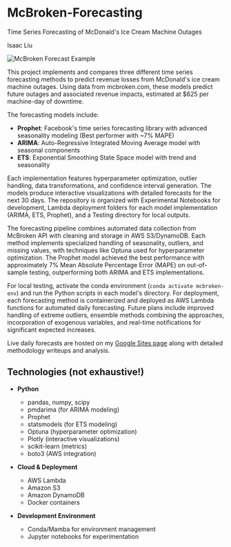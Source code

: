 # McBroken-Forecasting

Time Series Forecasting of McDonald's Ice Cream Machine Outages

Isaac Liu

![McBroken Forecast Example](image/README/mcbroken_forecast_example.png)

This project implements and compares three different time series forecasting methods to predict revenue losses from McDonald's ice cream machine outages. Using data from mcbroken.com, these models predict future outages and associated revenue impacts, estimated at $625 per machine-day of downtime.

The forecasting models include:
- **Prophet**: Facebook's time series forecasting library with advanced seasonality modeling (Best performer with ~7% MAPE)
- **ARIMA**: Auto-Regressive Integrated Moving Average model with seasonal components
- **ETS**: Exponential Smoothing State Space model with trend and seasonality

Each implementation features hyperparameter optimization, outlier handling, data transformations, and confidence interval generation. The models produce interactive visualizations with detailed forecasts for the next 30 days. The repository is organized with Experimental Notebooks for development, Lambda deployment folders for each model implementation (ARIMA, ETS, Prophet), and a Testing directory for local outputs.

The forecasting pipeline combines automated data collection from McBroken API with cleaning and storage in AWS S3/DynamoDB. Each method implements specialized handling of seasonality, outliers, and missing values, with techniques like Optuna used for hyperparameter optimization. The Prophet model achieved the best performance with approximately 7% Mean Absolute Percentage Error (MAPE) on out-of-sample testing, outperforming both ARIMA and ETS implementations.

For local testing, activate the conda environment (`conda activate mcbroken-env`) and run the Python scripts in each model's directory. For deployment, each forecasting method is containerized and deployed as AWS Lambda functions for automated daily forecasting. Future plans include improved handling of extreme outliers, ensemble methods combining the approaches, incorporation of exogenous variables, and real-time notifications for significant expected increases.

Live daily forecasts are hosted on my [Google Sites page](https://sites.google.com/view/isaac-liu) along with detailed methodology writeups and analysis.

## Technologies (not exhaustive!)

- **Python**
  - pandas, numpy, scipy
  - pmdarima (for ARIMA modeling)
  - Prophet
  - statsmodels (for ETS modeling)
  - Optuna (hyperparameter optimization)
  - Plotly (interactive visualizations)
  - scikit-learn (metrics)
  - boto3 (AWS integration)
  
- **Cloud & Deployment**
  - AWS Lambda
  - Amazon S3
  - Amazon DynamoDB
  - Docker containers
  
- **Development Environment**
  - Conda/Mamba for environment management
  - Jupyter notebooks for experimentation
